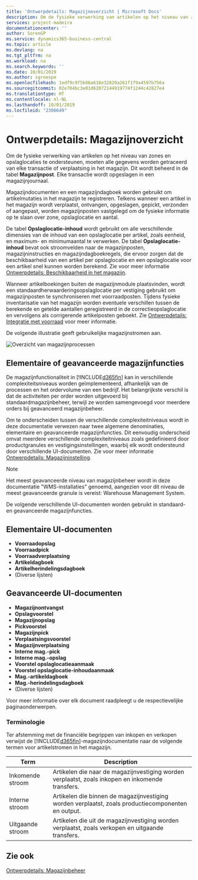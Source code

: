 ```yaml
---
title: 'Ontwerpdetails: Magazijnoverzicht | Microsoft Docs'
description: Om de fysieke verwerking van artikelen op het niveau van zones en opslaglocaties te ondersteunen, moeten alle gegevens worden getraceerd van elke transactie of verplaatsing in het magazijn. Dit wordt beheerd in de tabel **Magazijnpost**. Elke transactie wordt opgeslagen in een magazijnjournaal.
services: project-madeira
documentationcenter: ''
author: SorenGP
ms.service: dynamics365-business-central
ms.topic: article
ms.devlang: na
ms.tgt_pltfrm: na
ms.workload: na
ms.search.keywords: ''
ms.date: 10/01/2019
ms.author: sgroespe
ms.openlocfilehash: 1edf9c9f5b86a618e32820a261f1f9a4597b756a
ms.sourcegitcommit: 02e704bc3e01d62072144919774f1244c42827e4
ms.translationtype: HT
ms.contentlocale: nl-NL
ms.lasthandoff: 10/01/2019
ms.locfileid: "2306649"
---
```

# <a name="design-details-warehouse-overview"></a>Ontwerpdetails: Magazijnoverzicht
Om de fysieke verwerking van artikelen op het niveau van zones en opslaglocaties te ondersteunen, moeten alle gegevens worden getraceerd van elke transactie of verplaatsing in het magazijn. Dit wordt beheerd in de tabel **Magazijnpost**. Elke transactie wordt opgeslagen in een magazijnjournaal.  

Magazijndocumenten en een magazijndagboek worden gebruikt om artikelmutaties in het magazijn te registreren. Telkens wanneer een artikel in het magazijn wordt verplaatst, ontvangen, opgeslagen, gepickt, verzonden of aangepast, worden magazijnposten vastgelegd om de fysieke informatie op te slaan over zone, opslaglocatie en aantal.

De tabel **Opslaglocatie-inhoud** wordt gebruikt om alle verschillende dimensies van de inhoud van een opslaglocatie per artikel, zoals eenheid, en maximum- en minimumaantal te verwerken. De tabel **Opslaglocatie-inhoud** bevat ook stroomvelden naar de magazijnposten, magazijninstructies en magazijndagboekregels, die ervoor zorgen dat de beschikbaarheid van een artikel per opslaglocatie en een opslaglocatie voor een artikel snel kunnen worden berekend. Zie voor meer informatie [Ontwerpdetails: Beschikbaarheid in het magazijn](design-details-availability-in-the-warehouse.md).  

Wanneer artikelboekingen buiten de magazijnmodule plaatsvinden, wordt een standaardherwaarderingsopslaglocatie per vestiging gebruikt om magazijnposten te synchroniseren met voorraadposten. Tijdens fysieke inventarisatie van het magazijn worden eventuele verschillen tussen de berekende en getelde aantallen geregistreerd in de correctieopslaglocatie en vervolgens als corrigerende artikelposten geboekt. Zie [Ontwerpdetails: Integratie met voorraad](design-details-integration-with-inventory.md) voor meer informatie.  

De volgende illustratie geeft gebruikelijke magazijnstromen aan.  

![Overzicht van magazijnprocessen](media/design_details_warehouse_management_overview.png "Overzicht van magazijnprocessen")  

## <a name="basic-or-advanced-warehousing"></a>Elementaire of geavanceerde magazijnfuncties  
De magazijnfunctionaliteit in [!INCLUDE[d365fin](includes/d365fin_md.md)] kan in verschillende complexiteitsniveaus worden geïmplementeerd, afhankelijk van de processen en het ordervolume van een bedrijf. Het belangrijkste verschil is dat de activiteiten per order worden uitgevoerd bij standaardmagazijnbeheer, terwijl ze worden samengevoegd voor meerdere orders bij geavanceerd magazijnbeheer.  

 Om te onderscheiden tussen de verschillende complexiteitniveaus wordt in deze documentatie verwezen naar twee algemene denominaties, elementaire en geavanceerde magazijnfuncties. Dit eenvoudig onderscheid omvat meerdere verschillende complexiteitniveaus zoals gedefinieerd door productgranules en vestigingsinstellingen, waarbij elk wordt ondersteund door verschillende UI-documenten. Zie voor meer informatie [Ontwerpdetails: Magazijninstelling](design-details-warehouse-setup.md).  

> [!NOTE]  
>  Het meest geavanceerde niveau van magazijnbeheer wordt in deze documentatie "WMS-installaties" genoemd, aangezien voor dit niveau de meest geavanceerde granule is vereist: Warehouse Management System.  

 De volgende verschillende UI-documenten worden gebruikt in standaard- en geavanceerde magazijnfuncties.  

## <a name="basic-ui-documents"></a>Elementaire UI-documenten  

-   **Voorraadopslag**  
-   **Voorraadpick**  
-   **Voorraadverplaatsing**  
-   **Artikeldagboek**  
-   **Artikelherindelingsdagboek**  
-   (Diverse lijsten)  

## <a name="advanced-ui-documents"></a>Geavanceerde UI-documenten  

-   **Magazijnontvangst**  
-   **Opslagvoorstel**  
-   **Magazijnopslag**  
-   **Pickvoorstel**  
-   **Magazijnpick**  
-   **Verplaatsingsvoorstel**  
-   **Magazijnverplaatsing**  
-   **Interne mag.-pick**  
-   **Interne mag.-opslag**  
-   **Voorstel opslaglocatieaanmaak**  
-   **Voorstel opslaglocatie-inhoudaanmaak**  
-   **Mag.-artikeldagboek**  
-   **Mag.-herindelingsdagboek**  
-   (Diverse lijsten)  

Voor meer informatie over elk document raadpleegt u de respectievelijke paginaonderwerpen.  

### <a name="terminology"></a>Terminologie  
Ter afstemming met de financiële begrippen van inkopen en verkopen verwijst de [!INCLUDE[d365fin](includes/d365fin_md.md)]-magazijndocumentatie naar de volgende termen voor artikelstromen in het magazijn.  

|Term|Description|  
|----------|---------------------------------------|  
|Inkomende stroom|Artikelen die naar de magazijnvestiging worden verplaatst, zoals inkopen en inkomende transfers.|  
|Interne stroom|Artikelen die binnen de magazijnvestiging worden verplaatst, zoals productiecomponenten en output.|  
|Uitgaande stroom|Artikelen die uit de magazijnvestiging worden verplaatst, zoals verkopen en uitgaande transfers.|  

## <a name="see-also"></a>Zie ook  
 [Ontwerpdetails: Magazijnbeheer](design-details-warehouse-management.md)

